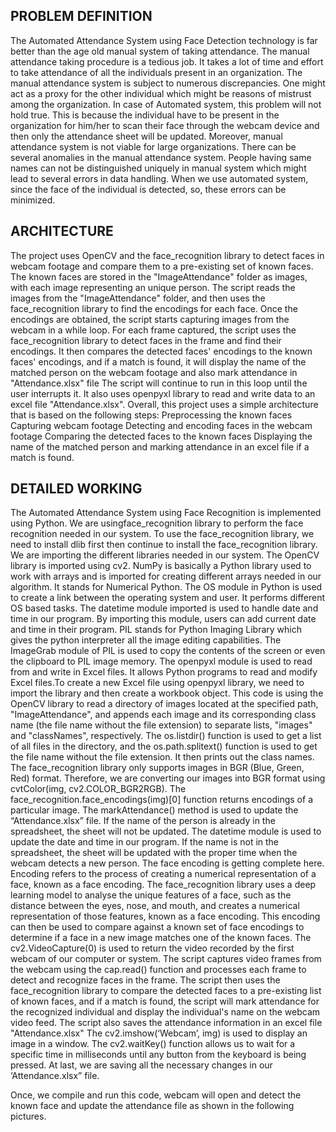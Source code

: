 ## PROBLEM DEFINITION
The Automated Attendance System using Face Detection technology is far better than the age old manual system of taking attendance. The manual attendance taking procedure is a tedious job. It takes a lot of time and effort to take attendance of all the individuals present in an organization. The manual attendance system is subject to numerous discrepancies. One might act as a proxy for the other individual which might be reasons of mistrust among the organization. In case of Automated system, this problem will not hold true. This is because the individual have to be present in the organization for him/her to scan their face through the webcam device and then only the attendance sheet will be updated. Moreover, manual attendance system is not viable for large organizations. There can be several anomalies in the manual attendance system. People having same names can not be distinguished uniquely in manual system which might lead to several errors in data handling. When we use automated system, since the face of the individual is detected, so, these errors can be minimized.

## ARCHITECTURE
The project uses OpenCV and the face_recognition library to detect faces in webcam footage and compare them to a pre-existing set of known faces.
The known faces are stored in the "ImageAttendance" folder as images, with each image representing an unique person.
The script reads the images from the "ImageAttendance" folder, and then uses the face_recognition library to find the encodings for each face. 
Once the encodings are obtained, the script starts capturing images from the webcam in a while loop. 
For each frame captured, the script uses the face_recognition library to detect faces in the frame and find their encodings. 
It then compares the detected faces' encodings to the known faces' encodings, and if a match is found, it will display the name of the matched person on the webcam footage and also mark attendance in "Attendance.xlsx" file 
The script will continue to run in this loop until the user interrupts it. 
It also uses openpyxl library to read and write data to an excel file "Attendance.xlsx". 
Overall, this project uses a simple architecture that is based on the following steps: 
Preprocessing the known faces Capturing webcam footage 
Detecting and encoding faces in the webcam footage 
Comparing the detected faces to the known faces 
Displaying the name of the matched person and marking attendance in an excel file if a match is found.

## DETAILED WORKING
The Automated Attendance System using Face Recognition is implemented using Python. We are usingface_recognition library to perform the face recognition needed in our system. To use the face_recognition library, we need to install dlib first then continue to install the face_recognition library.
We are importing the different libraries needed in our system. The OpenCV library is imported using cv2. NumPy is basically a Python library used to work with arrays and is imported for creating different arrays needed in our algorithm. It stands for Numerical Python. The OS module in Python is used to create a link between the operating system and user. It performs different OS based tasks. The datetime module imported is used to handle date and time in our program. By importing this module, users can add current date and time in their program. PIL stands for Python Imaging Library which gives the python interpreter all the image editing capabilities. The ImageGrab module of PIL is used to copy the contents of the screen or even the clipboard to PIL image memory.
The openpyxl module is used to read from and write in Excel files. It allows Python programs to read and modify Excel files.To create a new Excel file using openpyxl library, we need to import the library and then create a workbook object.
This code is using the OpenCV library to read a directory of images located at the specified path, "ImageAttendance", and appends each image and its corresponding class name (the file name without the file extension) to separate lists, "images" and "classNames", respectively. The os.listdir() function is used to get a list of all files in the directory, and the os.path.splitext() function is used to get the file name without the file extension. It then prints out the class names.
The face_recognition library only supports images in BGR (Blue, Green, Red) format. Therefore, we are converting our images into BGR format using cvtColor(img, cv2.COLOR_BGR2RGB). The face_recognition.face_encodings(img)[0] function returns encodings of a particular image. 
The markAttendance() method is used to update the “Attendance.xlsx” file. If the name of the person is already in the spreadsheet, the sheet will not be updated. The datetime module is used to update the date and time in our program. If the name is not in the spreadsheet, the sheet will be updated with the proper time when the webcam detects a new person.
The face encoding is getting complete here. Encoding refers to the process of creating a numerical representation of a face, known as a face encoding. The face_recognition library uses a deep learning model to analyse the unique features of a face, such as the distance between the eyes, nose, and mouth, and creates a numerical representation of those features, known as a face encoding. This encoding can then be used to compare against a known set of face encodings to determine if a face in a new image matches one of the known faces. The cv2.VideoCapture(0) is used to return the video recorded by the first webcam of our computer or system.
The script captures video frames from the webcam using the cap.read() function and processes each frame to detect and recognize faces in the frame. The script then uses the face_recognition library to compare the detected faces to a pre-existing list of known faces, and if a match is found, the script will mark attendance for the recognized individual and display the individual's name on the webcam video feed. The script also saves the attendance information in an excel file "Attendance.xlsx"
The cv2.imshow(‘Webcam’, img)  is used to display an image in a window. The cv2.waitKey() function allows us to wait for a specific time in milliseconds until any button from the keyboard is being pressed.
At last, we are saving all the necessary changes in our ‘Attendance.xlsx” file.

Once, we compile and run this code, webcam will open and detect the known face and update the attendance file as shown in the following pictures.







